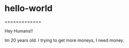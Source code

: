 # hello-world
=============

Hey Humans!!

Im 20 years old.
I trying to get more moneys, I need money.
